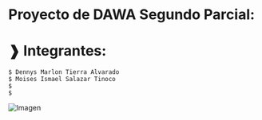 # Proyecto de DAWA Segundo Parcial:

# ❱ Integrantes:

```
$ Dennys Marlon Tierra Alvarado
$ Moises Ismael Salazar Tinoco
$ 
$ 
```

![Imagen](https://i.imgur.com/hoIVolc.png)
